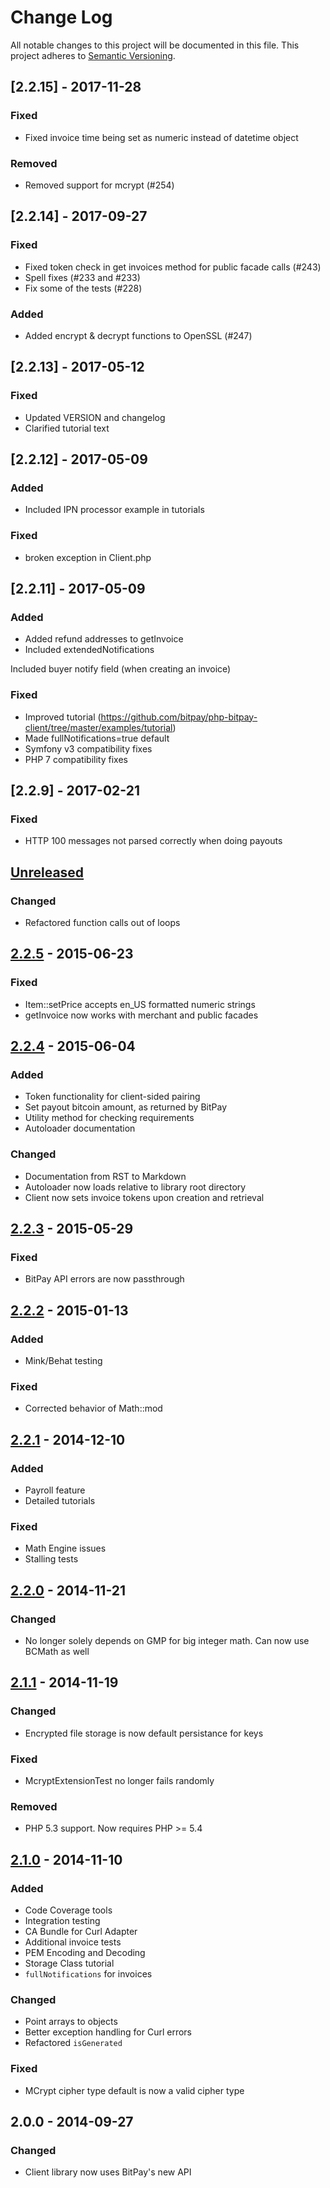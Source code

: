 # Change Log
All notable changes to this project will be documented in this file.
This project adheres to [Semantic Versioning](http://semver.org/).

## [2.2.15] - 2017-11-28
### Fixed
- Fixed invoice time being set as numeric instead of datetime object

### Removed
- Removed support for mcrypt (#254)


## [2.2.14] - 2017-09-27
### Fixed
- Fixed token check in get invoices method for public facade calls (#243)
- Spell fixes (#233 and #233)
- Fix some of the tests (#228)

### Added
- Added encrypt & decrypt functions to OpenSSL (#247)


## [2.2.13] - 2017-05-12
### Fixed
- Updated VERSION and changelog
- Clarified tutorial text


## [2.2.12] - 2017-05-09
### Added
- Included IPN processor example in tutorials

### Fixed
- broken exception in Client.php


## [2.2.11] - 2017-05-09
### Added
- Added refund addresses to getInvoice
- Included extendedNotifications

Included buyer notify field (when creating an invoice)
### Fixed
- Improved tutorial (https://github.com/bitpay/php-bitpay-client/tree/master/examples/tutorial)
- Made fullNotifications=true default
- Symfony v3 compatibility fixes
- PHP 7 compatibility fixes

## [2.2.9] - 2017-02-21
### Fixed
- HTTP 100 messages not parsed correctly when doing payouts

## [Unreleased][unreleased]
### Changed
- Refactored function calls out of loops

## [2.2.5] - 2015-06-23
### Fixed
- Item::setPrice accepts en_US formatted numeric strings
- getInvoice now works with merchant and public facades

## [2.2.4] - 2015-06-04
### Added
- Token functionality for client-sided pairing
- Set payout bitcoin amount, as returned by BitPay
- Utility method for checking requirements
- Autoloader documentation

### Changed
- Documentation from RST to Markdown
- Autoloader now loads relative to library root directory
- Client now sets invoice tokens upon creation and retrieval

## [2.2.3] - 2015-05-29
### Fixed
- BitPay API errors are now passthrough

## [2.2.2] - 2015-01-13
### Added
- Mink/Behat testing

### Fixed
- Corrected behavior of Math::mod

## [2.2.1] - 2014-12-10
### Added
- Payroll feature
- Detailed tutorials

### Fixed
- Math Engine issues
- Stalling tests

## [2.2.0] - 2014-11-21
### Changed
- No longer solely depends on GMP for big integer math. Can now use BCMath as well

## [2.1.1] - 2014-11-19
### Changed
- Encrypted file storage is now default persistance for keys

### Fixed
- McryptExtensionTest no longer fails randomly

### Removed
- PHP 5.3 support.  Now requires PHP >= 5.4

## [2.1.0] - 2014-11-10
### Added
- Code Coverage tools
- Integration testing
- CA Bundle for Curl Adapter
- Additional invoice tests
- PEM Encoding and Decoding
- Storage Class tutorial
- `fullNotifications` for invoices

### Changed
- Point arrays to objects
- Better exception handling for Curl errors
- Refactored `isGenerated`

### Fixed
- MCrypt cipher type default is now a valid cipher type

## 2.0.0 - 2014-09-27
### Changed
- Client library now uses BitPay's new API

[unreleased]: https://github.com/bitpay/php-bitpay-client/compare/v2.2.5...HEAD
[2.2.5]: https://github.com/bitpay/php-bitpay-client/compare/v2.2.4...v2.2.5
[2.2.4]: https://github.com/bitpay/php-bitpay-client/compare/v2.2.3...v2.2.4
[2.2.3]: https://github.com/bitpay/php-bitpay-client/compare/v2.2.2...v2.2.3
[2.2.2]: https://github.com/bitpay/php-bitpay-client/compare/v2.2.1...v2.2.2
[2.2.1]: https://github.com/bitpay/php-bitpay-client/compare/v2.2.0...v2.2.1
[2.2.0]: https://github.com/bitpay/php-bitpay-client/compare/v2.1.1...v2.2.0
[2.1.1]: https://github.com/bitpay/php-bitpay-client/compare/v2.1.0...v2.1.1
[2.1.0]: https://github.com/bitpay/php-bitpay-client/compare/v2.0.0...v2.1.0
